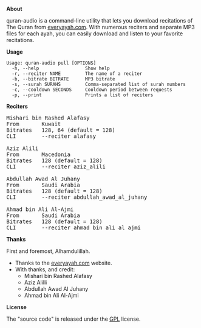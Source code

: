 __About__

quran-audio is a command-line utility that lets you download
recitations of The Quran from [everyayah.com](https://everyayah.com).
With numerous reciters and separate MP3 files for each ayah, you can
easily download and listen to your favorite recitations. 

__Usage__

```
Usage: quran-audio pull [OPTIONS]
  -h, --help                 Show help
  -r, --reciter NAME         The name of a reciter
  -b, --bitrate BITRATE      MP3 bitrate
  -s, --surah SURAHS         Comma-separated list of surah numbers
  -c, --cooldown SECONDS     Cooldown period between requests
  -p, --print                Prints a list of reciters
```

__Reciters__

<pre>
Mishari bin Rashed Alafasy
From       Kuwait
Bitrates   128, 64 (default = 128)
CLI        --reciter alafasy

Aziz Alili
From       Macedonia
Bitrates   128 (default = 128)
CLI        --reciter aziz_alili

Abdullah Awad Al Juhany
From       Saudi Arabia
Bitrates   128 (default = 128)
CLI        --reciter abdullah_awad_al_juhany

Ahmad bin Ali Al-Ajmi
From       Saudi Arabia
Bitrates   128 (default = 128)
CLI        --reciter ahmad_bin_ali_al_ajmi
</pre>

__Thanks__

First and foremost, Alhamdulillah.

* Thanks to the [everyayah.com](https://everyayah.com) website.
* With thanks, and credit:
  * Mishari bin Rashed Alafasy
  * Aziz Alilli
  * Abdullah Awad Al Juhany
  * Ahmad bin Ali Al-Ajmi

__License__

The "source code" is released under the [GPL](./LICENSE) license.
